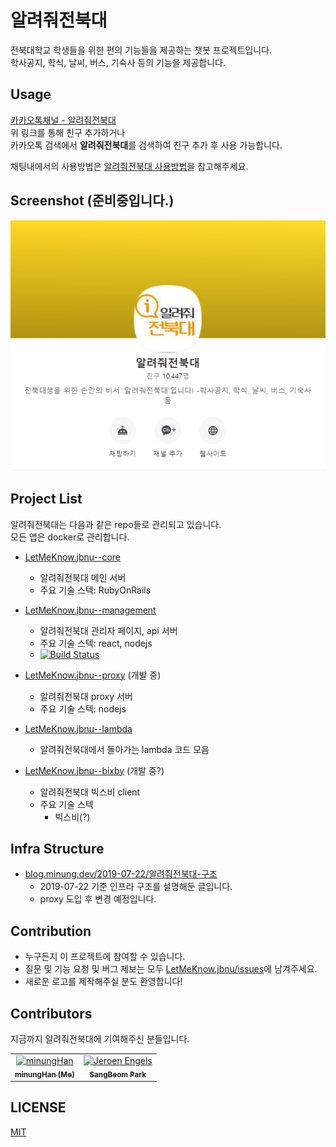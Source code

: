 # 알려줘전북대

전북대학교 학생들을 위한 편의 기능들을 제공하는 챗봇 프로젝트입니다.  
학사공지, 학식, 날씨, 버스, 기숙사 등의 기능을 제공합니다.

## Usage

[카카오톡채널 - 알려줘전북대](http://pf.kakao.com/_LffxoM)  
위 링크를 통해 친구 추가하거나  
카카오톡 검색에서 **알려줘전북대**를 검색하여 친구 추가 후 사용 가능합니다.

채팅내에서의 사용방법은 [알려줘전북대 사용방법](http://pf.kakao.com/_LffxoM/1738089)을 참고해주세요.

## Screenshot (준비중입니다.)

![logo](assets/main.png)

## Project List

알려줘전북대는 다음과 같은 repo들로 관리되고 있습니다.  
모든 앱은 docker로 관리합니다.

- [LetMeKnow.jbnu--core](https://github.com/hmu332233/LetMeKnow.jbnu--core)
  - 알려줘전북대 메인 서버
  - 주요 기술 스텍: RubyOnRails

- [LetMeKnow.jbnu--management](https://github.com/hmu332233/LetMeKnow.jbnu--management)
  - 알려줘전북대 관리자 페이지, api 서버
  - 주요 기술 스텍: react, nodejs
  - [![Build Status](https://travis-ci.org/hmu332233/LetMeKnow.jbnu--management.svg?branch=develop)](https://travis-ci.org/hmu332233/LetMeKnow.jbnu--management)

- [LetMeKnow.jbnu--proxy](https://github.com/hmu332233/LetMeKnow.jbnu--proxy) (개발 중)
  - 알려줘전북대 proxy 서버
  - 주요 기술 스텍: nodejs

- [LetMeKnow.jbnu--lambda](https://github.com/hmu332233/LetMeKnow.jbnu--lambda)
  - 알려줘전북대에서 돌아가는 lambda 코드 모음

- [LetMeKnow.jbnu--bixby](https://github.com/hmu332233/LetMeKnow.jbnu--bixby) (개발 중?)
  - 알려줘전북대 빅스비 client
  - 주요 기술 스텍
    - 빅스비(?)


## Infra Structure

- [blog.minung.dev/2019-07-22/알려줘전북대-구조](https://blog.minung.dev/2019-07-22/%EC%95%8C%EB%A0%A4%EC%A4%98%EC%A0%84%EB%B6%81%EB%8C%80-%EA%B5%AC%EC%A1%B0)
  - 2019-07-22 기준 인프라 구조를 설명해둔 글입니다.
  - proxy 도입 후 변경 예정입니다.


## Contribution

- 누구든지 이 프로젝트에 참여할 수 있습니다.
- 질문 및 기능 요청 및 버그 제보는 모두 [LetMeKnow.jbnu/issues](https://github.com/hmu332233/LetMeKnow.jbnu/issues)에 남겨주세요.
- 새로운 로고를 제작해주실 분도 환영합니다!


## Contributors

지금까지 알려줘전북대에 기여해주신 분들입니다.

<!-- prettier-ignore -->
<table>
  <tr>
    <td align="center"><a href="https://github.com/hmu332233"><img src="https://avatars1.githubusercontent.com/u/10302969?s=400&v=4" width="100px;" alt="minungHan"/><br /><sub><b>minungHan (Me)</b></sub></a></td>
    <td align="center"><a href="https://github.com/fdsfdsg"><img src="https://avatars3.githubusercontent.com/u/43921054?s=400&v=4" width="100px;" alt="Jeroen Engels"/><br /><sub><b>SangBeom Park</b></sub></a><br /></td>
  </tr>
</table>

## LICENSE

[MIT](https://github.com/hmu332233/LetMeKnow.jbnu/blob/master/LICENSE)
